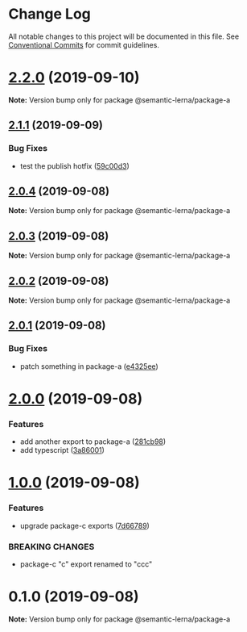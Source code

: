 # Change Log

All notable changes to this project will be documented in this file.
See [Conventional Commits](https://conventionalcommits.org) for commit guidelines.

# [2.2.0](https://github.com/farism/semantic-lerna/compare/v2.1.1...v2.2.0) (2019-09-10)

**Note:** Version bump only for package @semantic-lerna/package-a





## [2.1.1](https://github.com/farism/semantic-lerna/compare/v2.1.0...v2.1.1) (2019-09-09)


### Bug Fixes

* test the publish hotfix ([59c00d3](https://github.com/farism/semantic-lerna/commit/59c00d3))





## [2.0.4](https://github.com/farism/semantic-lerna/compare/v2.0.3...v2.0.4) (2019-09-08)

**Note:** Version bump only for package @semantic-lerna/package-a





## [2.0.3](https://github.com/farism/semantic-lerna/compare/v2.0.2...v2.0.3) (2019-09-08)

**Note:** Version bump only for package @semantic-lerna/package-a





## [2.0.2](https://github.com/farism/semantic-lerna/compare/v2.0.1...v2.0.2) (2019-09-08)

**Note:** Version bump only for package @semantic-lerna/package-a





## [2.0.1](https://github.com/farism/semantic-lerna/compare/v2.0.0...v2.0.1) (2019-09-08)


### Bug Fixes

* patch something in package-a ([e4325ee](https://github.com/farism/semantic-lerna/commit/e4325ee))





# [2.0.0](https://github.com/farism/semantic-lerna/compare/v1.0.0...v2.0.0) (2019-09-08)


### Features

* add another export to package-a ([281cb98](https://github.com/farism/semantic-lerna/commit/281cb98))
* add typescript ([3a86001](https://github.com/farism/semantic-lerna/commit/3a86001))





# [1.0.0](https://github.com/farism/semantic-lerna/compare/v0.1.0...v1.0.0) (2019-09-08)


### Features

* upgrade package-c exports ([7d66789](https://github.com/farism/semantic-lerna/commit/7d66789))


### BREAKING CHANGES

* package-c "c" export renamed to "ccc"





# 0.1.0 (2019-09-08)

**Note:** Version bump only for package @semantic-lerna/package-a
